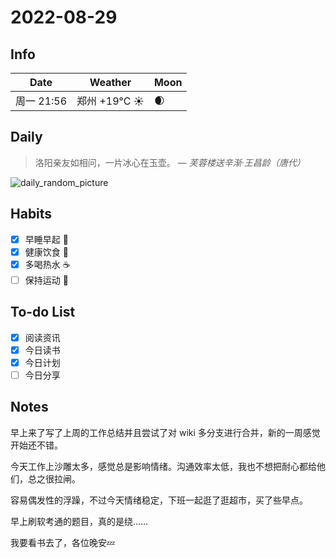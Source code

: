 # 2022-08-29

## Info

| Date           | Weather      | Moon |
| -------------- | ------------ | ---- |
| 周一 21:56 | 郑州 +19°C ☀️   | 🌒 |

## Daily

> 洛阳亲友如相问，一片冰心在玉壶。
> — *芙蓉楼送辛渐·王昌龄（唐代）*

![daily_random_picture](https://images.unsplash.com/photo-1515694155821-5d0468e19b12?crop=entropy&cs=tinysrgb&fit=crop&fm=jpg&h=1080&ixid=MnwxfDB8MXxyYW5kb218MHx8bW91bnRhaW4sd2F0ZXIsbGFuZHNjYXBlLGdhbGF4eSxjaXR5fHx8fHx8MTY2MTc4MTM5Nw&ixlib=rb-1.2.1&q=80&utm_campaign=api-credit&utm_medium=referral&utm_source=unsplash_source&w=1920)

## Habits

- [x] 早睡早起 🌃
- [x] 健康饮食 🥗
- [x] 多喝热水 ☕️
- [ ] 保持运动 💪

## To-do List

- [x] 阅读资讯 
- [x] 今日读书
- [x] 今日计划
- [ ] 今日分享

## Notes

早上来了写了上周的工作总结并且尝试了对 wiki 多分支进行合并，新的一周感觉开始还不错。

今天工作上沙雕太多，感觉总是影响情绪。沟通效率太低，我也不想把耐心都给他们，总之很拉闸。

容易偶发性的浮躁，不过今天情绪稳定，下班一起逛了逛超市，买了些早点。

早上刷软考通的题目，真的是绕……

我要看书去了，各位晚安💤